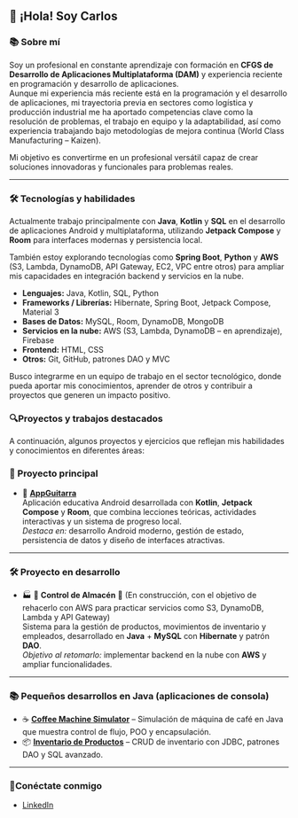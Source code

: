 ## 👋 ¡Hola! Soy Carlos

### 📚 Sobre mí
Soy un profesional en constante aprendizaje con formación en **CFGS de Desarrollo de Aplicaciones Multiplataforma (DAM)** y experiencia reciente en programación y desarrollo de aplicaciones.  
Aunque mi experiencia más reciente está en la programación y el desarrollo de aplicaciones, mi trayectoria previa en sectores como logística y producción industrial me ha aportado competencias clave como la resolución de problemas, el trabajo en equipo y la adaptabilidad, así como experiencia trabajando bajo metodologías de mejora continua (World Class Manufacturing – Kaizen).

Mi objetivo es convertirme en un profesional versátil capaz de crear soluciones innovadoras y funcionales para problemas reales.

---

### 🛠️ Tecnologías y habilidades
Actualmente trabajo principalmente con **Java**, **Kotlin** y **SQL** en el desarrollo de aplicaciones Android y multiplataforma, utilizando **Jetpack Compose** y **Room** para interfaces modernas y persistencia local.  

También estoy explorando tecnologías como **Spring Boot**, **Python** y **AWS** (S3, Lambda, DynamoDB, API Gateway, EC2, VPC entre otros) para ampliar mis capacidades en integración backend y servicios en la nube.

- **Lenguajes:** Java, Kotlin, SQL, Python  
- **Frameworks / Librerías:** Hibernate, Spring Boot, Jetpack Compose, Material 3  
- **Bases de Datos:** MySQL, Room, DynamoDB, MongoDB  
- **Servicios en la nube:** AWS (S3, Lambda, DynamoDB – en aprendizaje), Firebase  
- **Frontend:** HTML, CSS  
- **Otros:** Git, GitHub, patrones DAO y MVC

Busco integrarme en un equipo de trabajo en el sector tecnológico, donde pueda aportar mis conocimientos, aprender de otros y contribuir a proyectos que generen un impacto positivo.



### 🔍Proyectos y trabajos destacados
A continuación, algunos proyectos y ejercicios que reflejan mis habilidades y conocimientos en diferentes áreas:

### 🚀 Proyecto principal
- 🎸 [**AppGuitarra**](https://github.com/carlosDAM2905/AppGuitarra.git)  
  Aplicación educativa Android desarrollada con **Kotlin**, **Jetpack Compose** y **Room**, que combina lecciones teóricas, actividades interactivas y un sistema de progreso local.  
  *Destaca en:* desarrollo Android moderno, gestión de estado, persistencia de datos y diseño de interfaces atractivas.

---

### 🛠️ Proyecto en desarrollo
- 🏭 🚧 **Control de Almacén** 🚧 (En construcción, con el objetivo de rehacerlo con AWS para practicar servicios como S3, DynamoDB, Lambda y API Gateway)  
  Sistema para la gestión de productos, movimientos de inventario y empleados, desarrollado en **Java** + **MySQL** con **Hibernate** y patrón **DAO**.  
   *Objetivo al retomarlo:* implementar backend en la nube con **AWS** y ampliar funcionalidades.

---

### 📚 Pequeños desarrollos en Java (aplicaciones de consola)
- ☕ [**Coffee Machine Simulator**](https://github.com/carlosDAM2905/CoffeeMachine.git) – Simulación de máquina de café en Java que muestra control de flujo, POO y encapsulación.  
- 📦 [**Inventario de Productos**](https://github.com/carlosDAM2905/gestion-almacen.git) – CRUD de inventario con JDBC, patrones DAO y SQL avanzado.

---


### 🔗Conéctate conmigo
- [LinkedIn](https://www.linkedin.com/in/carlos-gómez-sánchez-44166132a)


  


<!--
**carlosDAM2905/carlosDAM2905** is a ✨ _special_ ✨ repository because its `README.md` (this file) appears on your GitHub profile.

Here are some ideas to get you started:

- 🔭 I’m currently working on ...
- 🌱 I’m currently learning ...
- 👯 I’m looking to collaborate on ...
- 🤔 I’m looking for help with ...
- 💬 Ask me about ...
- 📫 How to reach me: ...
- 😄 Pronouns: ...
- ⚡ Fun fact: ...
-->
